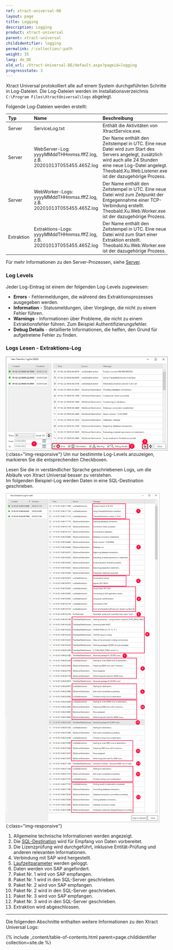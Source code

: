```yaml
---
ref: xtract-universal-08
layout: page
title: Logging
description: Logging
product: xtract-universal
parent: xtract-universal
childidentifier: logging
permalink: /:collection/:path
weight: 35
lang: de_DE
old_url: /Xtract-Universal-DE/default.aspx?pageid=logging
progressstate: 3
---
```


Xtract Universal protokolliert alle auf einem System durchgeführten Schritte in Log-Dateien. 
Die Log-Dateien werden im Installationsverzeichnis `C:\Program Files\XtractUniversal\logs` abgelegt.

Folgende Log-Dateien werden erstellt:


|Typ | Name | Beschreibung | Pfad zum Ablageort |
|:------ | :------ |:--- | :--- |
|Server| ServiceLog.txt | Enthält die Aktivitäten von XtractService.exe.| `C:ProgramFiles\XtractUniversal\logs` |
|Server| WebServer-Log: yyyyMMddTHHmmss.fffZ.log, z.B. 20201013T055455.465Z.log  | Der Name enthält den Zeitstempel in UTC. Eine neue Datei wird zum Start des Servers angelegt, zusätzlich wird auch alle 24 Stunden eine neue Log-Datei angelegt. Theobald.Xu.Web.Listener.exe ist der dazugehörige Prozess.| `C:ProgramFiles\XtractUniversal\logs\servers\web\listener` |
|Server| WebWorker-Logs: yyyyMMddTHHmmss.fffZ.log, z.B. 20201013T055455.465Z.log  | Der Name enthält den Zeitstempel in UTC. Eine neue Datei wird zum Zeitpunkt der Entgegennahme einer TCP-Verbindung erstellt. Theobald.Xu.Web.Worker.exe ist der dazugehörige Prozess.| `C:ProgramFiles\XtractUniversal\logs\servers\web\worker` |  
|Extraktion| Extraktions-Logs: yyyyMMddTHHmmss.fffZ.log, z.B. 20201013T055455.465Z.log | Der Name enthält den Zeitstempel in UTC. Eine neue Datei wird zum Start einer Extraktion erstellt. Theobald.Xu.Web.Worker.exe ist der dazugehörige Prozess. | `C:\Program Files\XtractUniversal\logs\extractions\[Name_der_Extaktion]`|

Für mehr Informationen zu den Server-Prozessen, siehe [Server](./server).

### Log Levels
Jeder Log-Eintrag ist einem der folgenden Log-Levels zugewiesen:

- **Errors** - Fehlermeldungen, die während des Extraktionsprozesses ausgegeben werden.
- **Information** - Statusmeldungen, über Vorgänge, die nicht zu einem Fehler führen.
- **Warnings** - Informationen über Probleme, die nicht zu einem Extraktionsfehler führen. Zum Beispiel Authentifizierungsfehler.
- **Debug Details** - detaillierte Informationen, die helfen, den Grund für aufgetretene Fehler zu finden.

### Logs Lesen - Extraktions-Log

![View-Extraction-Log](/img/content/View-Extraction-Log.png){:class="img-responsive"} 
Um nur bestimmte Log-Levels anzuzeigen, markieren Sie die entsprechenden Checkboxen.

Lesen Sie die in verständlicher Sprache geschriebenen Logs, um die Abläufe von Xtract Universal besser zu verstehen.  
Im folgenden Beispiel-Log werden Daten in eine SQL-Destination geschrieben.

![XU_logging_1](/img/content/xu/logging-extract-detail-01.png){:class="img-responsive"}

1. Allgemeine technische Informationen werden angezeigt.
2. Die [SQL-Destination](./destinationen/microsoft-sql-server) wird für Empfang von Daten vorbereitet.
3. Die Lizenzprüfung wird durchgeführt, inklusive Entität-Prüfung und anderen relevanten Informationen.
4. Verbindung mit SAP wird hergestellt.
5. [Laufzeitparameter](./erste-schritte/eine-extraktion-ausfuehren#extraktionsparameter-festlegen) werden geloggt.
6. Daten werden von SAP angefordert.
7. Paket Nr. 1 wird von SAP empfangen.
8. Paket Nr. 1 wird in den SQL-Server geschrieben.
9. Paket Nr. 2 wird von SAP empfangen.
10. Paket Nr. 2 wird in den SQL-Server geschrieben.
11. Paket Nr. 3 wird von SAP empfangen.
12. Paket Nr. 3 wird in den SQL-Server geschrieben.
13. Extraktion wird abgeschlossen.


******

Die folgenden Abschnitte enthalten weitere Informationen zu den Xtract Universal Logs:

{% include _content/table-of-contents.html parent=page.childidentifier collection=site.de %}
